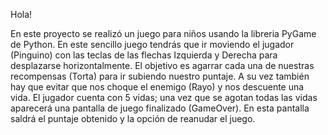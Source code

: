 Hola!

En este proyecto se realizó un juego para niños usando la libreria PyGame de Python.
En este sencillo juego tendrás que ir moviendo el jugador (Pinguino) con las teclas de las flechas Izquierda y Derecha para desplazarse horizontalmente. 
El objetivo es agarrar cada una de nuestras recompensas (Torta) para ir subiendo nuestro puntaje. 
A su vez también hay que evitar que nos choque el enemigo (Rayo) y nos descuente una vida. 
El jugador cuenta con 5 vidas; una vez que se agotan todas las vidas aparecerá una pantalla de juego finalizado (GameOver).
En esta pantalla saldrá el puntaje obtenido y la opción de reanudar el juego. 

